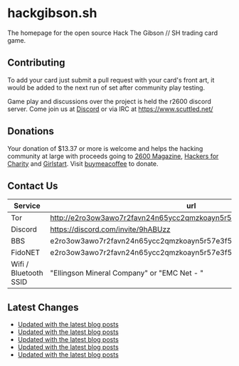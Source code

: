 # hackgibson.sh
The homepage for the open source Hack The Gibson // SH trading card game.


## Contributing

To add your card just submit a pull request with your card's front art, it would be added to the next run of set after community play testing.

Game play and discussions over the project is held the r2600 discord server. Come join us at [Discord](https://discord.com/invite/9hABUzz) or via IRC at https://www.scuttled.net/


## Donations

Your donation of $13.37 or more is welcome and helps the hacking community at large with proceeds going to [2600 Magazine](https://2600.com/), [Hackers for Charity](https://hackersforcharity.org) and [Girlstart](https://girlstart.org).  Visit [buymeacoffee](https://www.buymeacoffee.com/hackgibson.sh) to donate.


## Contact Us

Service | url
-|-
Tor | http://e2ro3ow3awo7r2favn24n65ycc2qmzkoayn5r57e3f56nvjwdcgg32ad.onion
Discord | https://discord.com/invite/9hABUzz
BBS | e2ro3ow3awo7r2favn24n65ycc2qmzkoayn5r57e3f56nvjwdcgg32ad.onion:23
FidoNET | e2ro3ow3awo7r2favn24n65ycc2qmzkoayn5r57e3f56nvjwdcgg32ad.onion:24554
Wifi / Bluetooth SSID | "Ellingson Mineral Company" or "EMC Net - <fidonet address>"

## Latest Changes
<!-- BLOG-POST-LIST:START -->
- [Updated with the latest blog posts](https://github.com/DFW2600/hackgibson.sh/commit/1b7e46210f7d0b985ae63d42c6e9129e66ac2733)
- [Updated with the latest blog posts](https://github.com/DFW2600/hackgibson.sh/commit/df531b7bfebf63ad75054ac0bb8df38a193db616)
- [Updated with the latest blog posts](https://github.com/DFW2600/hackgibson.sh/commit/b6ff03ac6d0a5db2b5ea1cf78efa8edf9cd4b4bf)
- [Updated with the latest blog posts](https://github.com/DFW2600/hackgibson.sh/commit/8d52a9c5a02e36710ad699ef6b4b877ddad54196)
- [Updated with the latest blog posts](https://github.com/DFW2600/hackgibson.sh/commit/e8153f6d1f38a6abe11838d0db7eaa352ac708bc)
<!-- BLOG-POST-LIST:END -->
